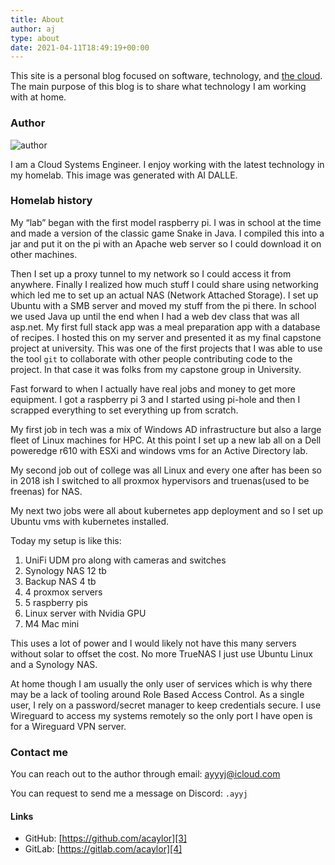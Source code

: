 ```yaml
---
title: About
author: aj
type: about
date: 2021-04-11T18:49:19+00:00
---
```


This site is a personal blog focused on software, technology, and [the cloud][1]. The main purpose of this blog is to share what technology I am working with at home.

### Author

![author](/images/whoami/whoami.png)

I am a Cloud Systems Engineer. I enjoy working with the latest technology in my homelab. This image was generated with AI DALLE.

### Homelab history

My “lab” began with the first model raspberry pi. I was in school at the time and made a version of the classic game Snake in Java. I compiled this into a jar and put it on the pi with an Apache web server so I could download it on other machines.

Then I set up a proxy tunnel to my network so I could access it from anywhere. Finally I realized how much stuff I could share using networking which led me to set up an actual NAS (Network Attached Storage). I set up Ubuntu with a SMB server and moved my stuff from the pi there. In school we used Java up until the end when I had a web dev class that was all asp.net. My first full stack app was a meal preparation app with a database of recipes. I hosted this on my server and presented it as my final capstone project at university. This was one of the first projects that I was able to use the tool `git` to collaborate with other people contributing code to the project. In that case it was folks from my capstone group in University.

Fast forward to when I actually have real jobs and money to get more equipment. I got a raspberry pi 3 and I started using pi-hole and then I scrapped everything to set everything up from scratch.

My first job in tech was a mix of Windows AD infrastructure but also a large fleet of Linux machines for HPC. At this point I set up a new lab all on a Dell poweredge r610 with ESXi and windows vms for an Active Directory lab.

My second job out of college was all Linux and every one after has been so in 2018 ish I switched to all proxmox hypervisors and truenas(used to be freenas) for NAS.

My next two jobs were all about kubernetes app deployment and so I set up Ubuntu vms with kubernetes installed.

Today my setup is like this:

1. UniFi UDM pro along with cameras and switches
2. Synology NAS 12 tb
3. Backup NAS 4 tb
4. 4 proxmox servers
5. 5 raspberry pis
6. Linux server with Nvidia GPU
7. M4 Mac mini

This uses a lot of power and I would likely not have this many servers without solar to offset the cost. No more TrueNAS I just use Ubuntu Linux and a Synology NAS.

At home though I am usually the only user of services which is why there may be a lack of tooling around Role Based Access Control. As a single user, I rely on a password/secret manager to keep credentials secure. I use Wireguard to access my systems remotely so the only port I have open is for a Wireguard VPN server.

### Contact me

You can reach out to the author through email: [ayyyj@icloud.com][2]

You can request to send me a message on Discord: `.ayyj`

#### Links

- GitHub: [https://github.com/acaylor][3]
- GitLab: [https://gitlab.com/acaylor][4]

[1]: https://en.wikipedia.org/wiki/Cloud_computing
[2]: mailto:ayyyj@icloud.com
[3]: https://github.com/acaylor
[4]: https://gitlab.com/acaylor
